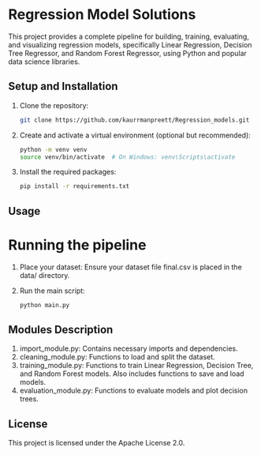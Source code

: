 # Regression Model Solutions

This project provides a complete pipeline for building, training, evaluating, and visualizing regression models, specifically Linear Regression, Decision Tree Regressor, and Random Forest Regressor, using Python and popular data science libraries.

## Setup and Installation

1. Clone the repository:
   ```sh
   git clone https://github.com/kaurrmanpreett/Regression_models.git

2. Create and activate a virtual environment (optional but recommended):
   ```sh
   python -m venv venv
   source venv/bin/activate  # On Windows: venv\Scripts\activate

3. Install the required packages:
   ```sh
   pip install -r requirements.txt

## Usage

# Running the pipeline
1. Place your dataset:
   Ensure your dataset file final.csv is placed in the data/ directory.

2. Run the main script:
   ```sh
   python main.py

## Modules Description

1. import_module.py: Contains necessary imports and dependencies.
2. cleaning_module.py: Functions to load and split the dataset.
3. training_module.py: Functions to train Linear Regression, Decision Tree, and Random Forest models. Also includes functions to save and load models.
4. evaluation_module.py: Functions to evaluate models and plot decision trees.

## License
This project is licensed under the Apache License 2.0.
   
